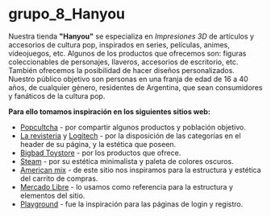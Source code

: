 # grupo_8_Hanyou

Nuestra tienda **"Hanyou"** se especializa en *Impresiones 3D* de artículos y accesorios de cultura pop, inspirados en series, 
películas, animes, videojuegos, etc. Algunos de los productos que ofrecemos son: figuras coleccionables de personajes, llaveros, 
accesorios de escritorio, etc. También ofrecemos la posibilidad de hacer diseños personalizados.
Nuestro público objetivo son personas en una franja de edad de 16 a 40 años, de cualquier género, residentes de Argentina, 
que sean consumidores y fanáticos de la cultura pop. 

**Para ello tomamos inspiración en los siguientes sitios web:**
- [Popcultcha](https://www.popcultcha.com.au/) - por compartir algunos productos y población objetivo.
- [La revisteria](https://www.larevisteriacomics.com/) y [Logitech](https://www.logitechstore.com.ar/) - por la disposición de las categorías en el header de su página, y la estética que poseen.
- [Bigbad Toystore](https://www.bigbadtoystore.com/) - por los productos que ofrece.
- [Steam](https://store.steampowered.com/) - por su estética minimalista y paleta de colores oscuros.
- [American mix](https://www.americanmix.shop/) - de este sitio nos inspiramos para la estructura y estética del carrito de compras.
- [Mercado Libre](https://www.mercadolibre.com.ar/) - lo usamos como referencia para la estructura y elementos del sitio.
- [Playground](https://playground.digitalhouse.com/) - fue la inspiración para las páginas de login y registro.
